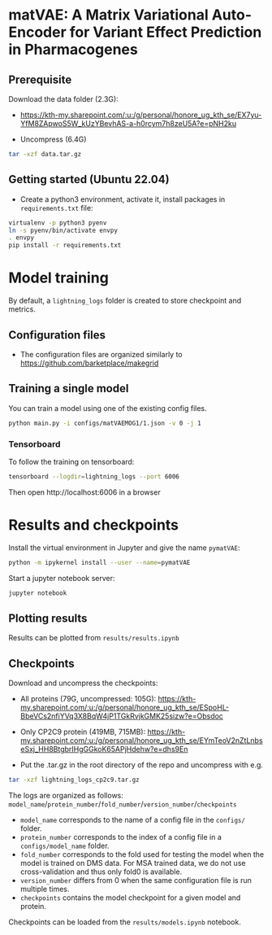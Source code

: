 # matVAE: A Matrix Variational Auto-Encoder for Variant Effect Prediction in Pharmacogenes

## Prerequisite
Download the data folder (2.3G):
- https://kth-my.sharepoint.com/:u:/g/personal/honore_ug_kth_se/EX7yu-YfM8ZApwoS5W_kUzYBevhAS-a-h0rcym7h8zeU5A?e=pNH2ku

- Uncompress (6.4G)

```bash
tar -xzf data.tar.gz
```

## Getting started (Ubuntu 22.04)
- Create a python3 environment, activate it, install packages in `requirements.txt` file: 
```bash
virtualenv -p python3 pyenv
ln -s pyenv/bin/activate envpy
. envpy
pip install -r requirements.txt
```

# Model training

By default, a `lightning_logs` folder is created to store checkpoint and metrics.

## Configuration files
- The configuration files are organized similarly to https://github.com/barketplace/makegrid

## Training a single model
You can train a model using one of the existing config files.
```bash
python main.py -i configs/matVAEMOG1/1.json -v 0 -j 1
```

### Tensorboard
To follow the training on tensorboard:
```bash
tensorboard --logdir=lightning_logs --port 6006
```

Then open http://localhost:6006 in a browser

# Results and checkpoints
Install the virtual environment in Jupyter and give the name `pymatVAE`:
```bash
python -m ipykernel install --user --name=pymatVAE
```

Start a jupyter notebook server:
```bash
jupyter notebook
```

## Plotting results
Results can be plotted from `results/results.ipynb` 

## Checkpoints
Download and uncompress the checkpoints:
- All proteins (79G, uncompressed: 105G): https://kth-my.sharepoint.com/:u:/g/personal/honore_ug_kth_se/ESpoHL-BbeVCs2nfiYVq3X8BqW4jP1TGkRvjkGMK25sizw?e=Obsdoc
- Only CP2C9 protein (419MB, 715MB): https://kth-my.sharepoint.com/:u:/g/personal/honore_ug_kth_se/EYmTeoV2nZtLnbseSxj_HH8BtgbrIHgGGkoK65APjHdehw?e=dhs9En

- Put the .tar.gz in the root directory of the repo and uncompress with e.g.

```bash
tar -xzf lightning_logs_cp2c9.tar.gz
```

The logs are organized as follows: `model_name`/`protein_number`/`fold_number`/`version_number`/`checkpoints`
- `model_name` corresponds to the name of a config file in the `configs/` folder.
- `protein_number` corresponds to the index of a config file in a `configs/model_name` folder.
- `fold_number` corresponds to the fold used for testing the model when the model is trained on DMS data. For MSA trained data, we do not use cross-validation and thus only fold0 is available.
- `version_number` differs from 0 when the same configuration file is run multiple times.
- `checkpoints` contains the model checkpoint for a given model and protein.

Checkpoints can be loaded from the `results/models.ipynb` notebook.
